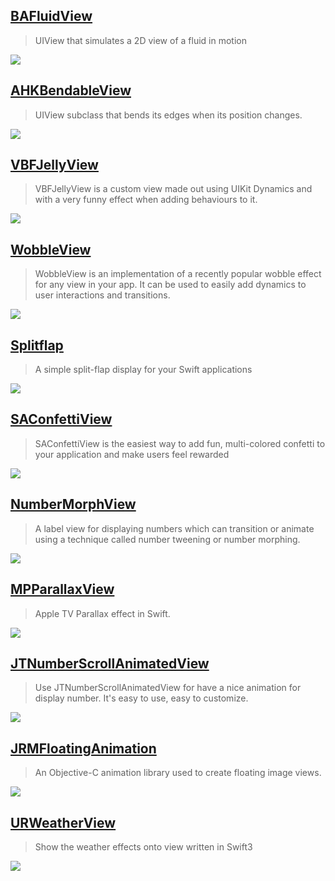 [BAFluidView](https://github.com/antiguab/BAFluidView)
--
> UIView that simulates a 2D view of a fluid in motion

![](https://github.com/antiguab/BAFluidView/raw/master/readmeAssets/example6.gif)

[AHKBendableView](https://github.com/fastred/AHKBendableView)
--
> UIView subclass that bends its edges when its position changes.

![](https://raw.githubusercontent.com/fastred/AHKBendableView/master/demo.gif)

[VBFJellyView](https://github.com/victorBaro/VBFJellyView)
--
> VBFJellyView is a custom view made out using UIKit Dynamics and with a very funny effect when adding behaviours to it.

![](https://camo.githubusercontent.com/b0f5afe69dc6620e2f81f447345a67418d107933/68747470733a2f2f6431337961637572716a676172612e636c6f756466726f6e742e6e65742f75736572732f3338313133332f73637265656e73686f74732f313639343335382f7662666a656c6c79766965772e676966)

[WobbleView](https://github.com/inFullMobile/WobbleView)
--
> WobbleView is an implementation of a recently popular wobble effect for any view in your app. It can be used to easily add dynamics to user interactions and transitions.

![](https://raw.githubusercontent.com/inFullMobile/WobbleView/master/wobble.gif)

[Splitflap](https://github.com/yannickl/Splitflap)
--
> A simple split-flap display for your Swift applications

![](https://camo.githubusercontent.com/165f8472a8282065b9586b95c49a67b9dd081a00/687474703a2f2f79616e6e69636b6c6f72696f742e636f6d2f7265736f75726365732f73706c6974666c61702d6c6f676f2e676966)

[SAConfettiView](https://github.com/sudeepag/SAConfettiView)
--
> SAConfettiView is the easiest way to add fun, multi-colored confetti to your application and make users feel rewarded

![](https://cloud.githubusercontent.com/assets/11940172/11791210/f97b6bd8-a2da-11e5-9083-b131fa796373.gif)

[NumberMorphView](https://github.com/me-abhinav/NumberMorphView)
--
> A label view for displaying numbers which can transition or animate using a technique called number tweening or number morphing.

![](https://raw.githubusercontent.com/me-abhinav/NumberMorphView/dev/sample.gif)

[MPParallaxView](https://github.com/DroidsOnRoids/MPParallaxView)
--
> Apple TV Parallax effect in Swift.

![](https://camo.githubusercontent.com/91d78820f4e04385aabc4f27a4a11ae9402721a6/687474703a2f2f692e696d6775722e636f6d2f66764645517a7a2e676966)

[JTNumberScrollAnimatedView](https://github.com/jonathantribouharet/JTNumberScrollAnimatedView)
--
> Use JTNumberScrollAnimatedView for have a nice animation for display number. It's easy to use, easy to customize.

![](https://raw.githubusercontent.com/jonathantribouharet/JTNumberScrollAnimatedView/master/Screens/example.gif)

[JRMFloatingAnimation](https://github.com/carleihar/JRMFloatingAnimation)
--
> An Objective-C animation library used to create floating image views.

![](https://camo.githubusercontent.com/fd7734f7565e02f0a735c6fdeaaa75dd4bb2ebe7/687474703a2f2f692e696d6775722e636f6d2f307969617639562e676966)

[URWeatherView](https://github.com/jegumhon/URWeatherView)
-- 
> Show the weather effects onto view written in Swift3

![](https://github.com/jegumhon/URWeatherView/raw/master/Artwork/URWeather_snow.gif?raw=true)
